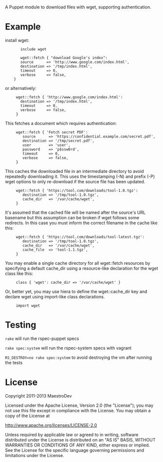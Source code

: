 A Puppet module to download files with wget, supporting authentication.

# Example

install wget:

```puppet
	   include wget
```
	
```puppet
	   wget::fetch { "download Google's index":
       source      => 'http://www.google.com/index.html',
       destination => '/tmp/index.html',
       timeout     => 0,
       verbose     => false,
	}
```
or alternatively: 

```puppet
     wget::fetch { 'http://www.google.com/index.html':
       destination => '/tmp/index.html',
       timeout     => 0,
       verbose     => false,
     }
```
This fetches a document which requires authentication:

```puppet
     wget::fetch { 'Fetch secret PDF':
        source      => 'https://confidential.example.com/secret.pdf',
        destination => '/tmp/secret.pdf',
        user        => 'user',
        password    => 'p$ssw0rd',
        timeout     => 0,
        verbose     => false,
     }
```

This caches the downloaded file in an intermediate directory to avoid
repeatedly downloading it. This uses the timestamping (-N) and prefix (-P)
wget options to only re-download if the source file has been updated.

```puppet
     wget::fetch { 'https://tool.com/downloads/tool-1.0.tgz':
        destination => '/tmp/tool-1.0.tgz',
        cache_dir   => '/var/cache/wget',
     }
```

It's assumed that the cached file will be named after the source's URL
basename but this assumption can be broken if wget follows some redirects. In
this case you must inform the correct filename in the cache like this:

```puppet
     wget::fetch { 'https://tool.com/downloads/tool-latest.tgz':
        destination => '/tmp/tool-1.0.tgz',
        cache_dir   => '/var/cache/wget',
        cache_file  => 'tool-1.1.tgz',
     }
```

You may enable a single cache directory for all wget::fetch resources by
specifying a default cache_dir using a resource-like declaration for the
wget class like this:

```puppet
     class { 'wget': cache_dir => '/var/cache/wget' }
```

Or, better yet, you may use hiera to define the wget::cache_dir key and
declare wget using import-like class declarations.

```puppet
     import wget
```

# Testing

`rake` will run the rspec-puppet specs

`rake spec:system` will run the rspec-system specs with vagrant

`RS_DESTROY=no rake spec:system` to avoid destroying the vm after running the tests

# License

Copyright 2011-2013 MaestroDev

Licensed under the Apache License, Version 2.0 (the "License");
you may not use this file except in compliance with the License.
You may obtain a copy of the License at

   http://www.apache.org/licenses/LICENSE-2.0

Unless required by applicable law or agreed to in writing, software
distributed under the License is distributed on an "AS IS" BASIS,
WITHOUT WARRANTIES OR CONDITIONS OF ANY KIND, either express or implied.
See the License for the specific language governing permissions and
limitations under the License.

